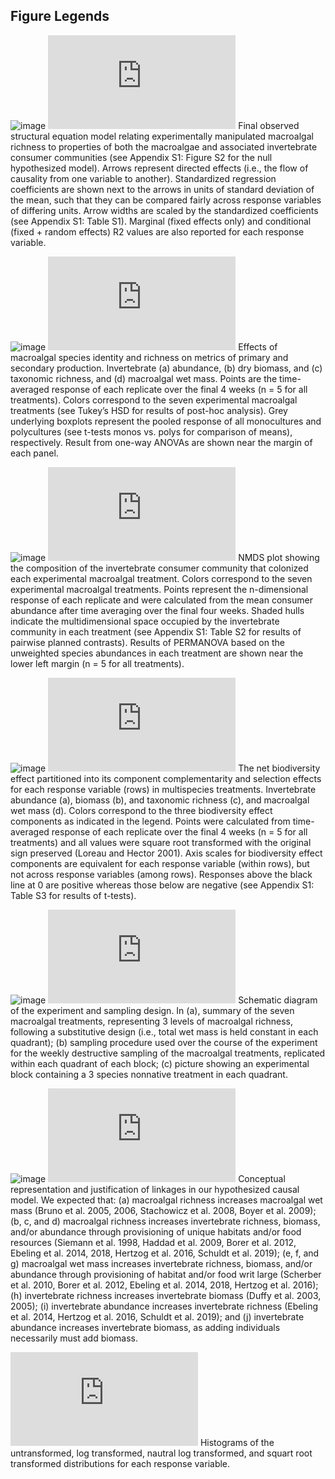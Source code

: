 ## Figure Legends

![image](https://user-images.githubusercontent.com/11825056/167866985-0133bb6f-d997-425d-a81e-77e5c0401ff2.png)
[![Figure_1.pdf](https://github.com/apramus/seaweed-biodiversity-effects/blob/main/figures/Figure_1.pdf)](https://github.com/apramus/seaweed-biodiversity-effects/blob/main/figures/Figure_1.pdf) Final observed structural equation model relating experimentally manipulated macroalgal richness to properties of both the macroalgae and associated invertebrate consumer communities (see Appendix S1: Figure S2 for the null hypothesized model). Arrows represent directed effects (i.e., the flow of causality from one variable to another). Standardized regression coefficients are shown next to the arrows in units of standard deviation of the mean, such that they can be compared fairly across response variables of differing units. Arrow widths are scaled by the standardized coefficients (see Appendix S1: Table S1). Marginal (fixed effects only) and conditional (fixed + random effects) R2 values are also reported for each response variable. 

![image](https://user-images.githubusercontent.com/11825056/167867240-5364b840-a76b-4cbb-a8bc-1573a5cffd7b.png)
[![Figure_2.pdf](https://github.com/apramus/seaweed-biodiversity-effects/blob/main/figures/Figure_2.pdf)](https://github.com/apramus/seaweed-biodiversity-effects/blob/main/figures/Figure_2.pdf) Effects of macroalgal species identity and richness on metrics of primary and secondary production. Invertebrate (a) abundance, (b) dry biomass, and (c) taxonomic richness, and (d) macroalgal wet mass. Points are the time-averaged response of each replicate over the final 4 weeks (n = 5 for all treatments). Colors correspond to the seven experimental macroalgal treatments (see Tukey’s HSD for results of post-hoc analysis). Grey underlying boxplots represent the pooled response of all monocultures and polycultures (see t-tests monos vs. polys for comparison of means), respectively. Result from one-way ANOVAs are shown near the margin of each panel.

![image](https://user-images.githubusercontent.com/11825056/167867379-08b50cee-4619-4db9-bd27-230ac9013769.png)
[![Figure_3.pdf](https://github.com/apramus/seaweed-biodiversity-effects/blob/main/figures/Figure_3.pdf)](https://github.com/apramus/seaweed-biodiversity-effects/blob/main/figures/Figure_3.pdf) NMDS plot showing the composition of the invertebrate consumer community that colonized each experimental macroalgal treatment. Colors correspond to the seven experimental macroalgal treatments. Points represent the n-dimensional response of each replicate and were calculated from the mean consumer abundance after time averaging over the final four weeks. Shaded hulls indicate the multidimensional space occupied by the invertebrate community in each treatment (see Appendix S1: Table S2 for results of pairwise planned contrasts). Results of PERMANOVA based on the unweighted species abundances in each treatment are shown near the lower left margin (n = 5 for all treatments).

![image](https://user-images.githubusercontent.com/11825056/167867480-1c80b5fc-592f-4023-a4dc-97d3c44a5bcf.png)
[![Figure_4.pdf](https://github.com/apramus/seaweed-biodiversity-effects/blob/main/figures/Figure_4.pdf)](https://github.com/apramus/seaweed-biodiversity-effects/blob/main/figures/Figure_4.pdf) The net biodiversity effect partitioned into its component complementarity and selection effects for each response variable (rows) in multispecies treatments. Invertebrate abundance (a), biomass (b), and taxonomic richness (c), and macroalgal wet mass (d). Colors correspond to the three biodiversity effect components as indicated in the legend. Points were calculated from time-averaged response of each replicate over the final 4 weeks (n = 5 for all treatments) and all values were square root transformed with the original sign preserved (Loreau and Hector 2001). Axis scales for biodiversity effect components are equivalent for each response variable (within rows), but not across response variables (among rows). Responses above the black line at 0 are positive whereas those below are negative (see Appendix S1: Table S3 for results of t-tests).

![image](https://user-images.githubusercontent.com/11825056/167867729-370f8b90-b980-40c2-9e7b-a63b0c895aef.png)
[![Figure_S1.pdf](https://github.com/apramus/seaweed-biodiversity-effects/blob/main/figures/Figure_S1.pdf)](https://github.com/apramus/seaweed-biodiversity-effects/blob/main/figures/Figure_S1.pdf) Schematic diagram of the experiment and sampling design. In (a), summary of the seven macroalgal treatments, representing 3 levels of macroalgal richness, following a substitutive design (i.e., total wet mass is held constant in each quadrant); (b) sampling procedure used over the course of the experiment for the weekly destructive sampling of the macroalgal treatments, replicated within each quadrant of each block; (c) picture showing an experimental block containing a 3 species nonnative treatment in each quadrant.

![image](https://user-images.githubusercontent.com/11825056/167867809-a86a357a-20d1-4785-8901-9e6e0ed2c2eb.png)
[![Figure_S2.pdf](https://github.com/apramus/seaweed-biodiversity-effects/blob/main/figures/Figure_S2.pdf)](https://github.com/apramus/seaweed-biodiversity-effects/blob/main/figures/Figure_S2.pdf) Conceptual representation and justification of linkages in our hypothesized causal model. We expected that: (a) macroalgal richness increases macroalgal wet mass (Bruno et al. 2005, 2006, Stachowicz et al. 2008, Boyer et al. 2009); (b, c, and d) macroalgal richness increases invertebrate richness, biomass, and/or abundance through provisioning of unique habitats and/or food resources (Siemann et al. 1998, Haddad et al. 2009, Borer et al. 2012, Ebeling et al. 2014, 2018, Hertzog et al. 2016, Schuldt et al. 2019); (e, f, and g) macroalgal wet mass increases invertebrate richness, biomass, and/or abundance through provisioning of habitat and/or food writ large (Scherber et al. 2010, Borer et al. 2012, Ebeling et al. 2014, 2018, Hertzog et al. 2016); (h) invertebrate richness increases invertebrate biomass (Duffy et al. 2003, 2005); (i) invertebrate abundance increases invertebrate richness (Ebeling et al. 2014, Hertzog et al. 2016, Schuldt et al. 2019); and (j) invertebrate abundance increases invertebrate biomass, as adding individuals necessarily must add biomass.

[![histograms-of-response-distributions.pdf](https://github.com/apramus/seaweed-biodiversity-effects/blob/main/figures/histograms-of-response-distributions.pdf)](https://github.com/apramus/seaweed-biodiversity-effects/blob/main/figures/histograms-of-response-distributions.pdf) Histograms of the untransformed, log transformed, nautral log transformed, and squart root transformed distributions for each response variable.

